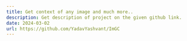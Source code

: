 ```yaml
---
title: Get context of any image and much more..
description: Get description of project on the given github link.
date: 2024-03-02
url: https://github.com/YadavYashvant/ImGC
---
```

